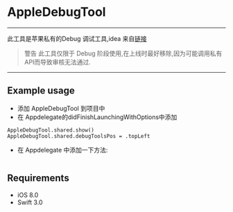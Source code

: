 # AppleDebugTool
- - - - 
此工具是苹果私有的Debug 调试工具,idea 来自[链接](http://ryanipete.com/blog/ios/swift/objective-c/uidebugginginformationoverlay/)

>警告
> 此工具仅限于 Debug 阶段使用,在上线时最好移除,因为可能调用私有API而导致审核无法通过.
- - - - 
## Example usage
* 添加 AppleDebugTool 到项目中
* 在 Appdelegate的didFinishLaunchingWithOptions中添加
```
AppleDebugTool.shared.show()
AppleDebugTool.shared.debugToolsPos = .topLeft
```
* 在 Appdelegate 中添加一下方法:
```
```
## Requirements
* iOS 8.0
* Swift 3.0
